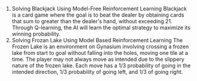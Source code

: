 1. Solving Blackjack Using Model-Free Reinforcement Learning
   Blackjack is a card game where the goal is to beat the dealer by obtaining cards that sum to greater than the dealer's hand, without exceeding 21. Through Q-learning, the AI will learn the optimal strategy to maximize its winning probability.
2. Solving Frozan Lake Using Model Based Reinforcement Learning
   The Frozen Lake is an environment on Gynasium involving crossing a frozen lake from start to goal without falling into the holes, moving one tile at a time. The player may not always move as intended due to the slippery nature of the frozen lake. Each move has a 1/3 probability of going in the intended direction, 1/3 probability of going left, and 1/3 of going right.
